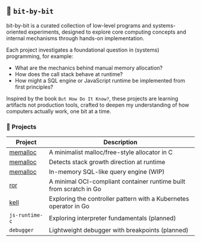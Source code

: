 ## 🧩 `bit-by-bit`

bit-by-bit is a curated collection of low-level programs and systems-oriented experiments, designed to explore core computing concepts and internal mechanisms through hands-on implementation.

Each project investigates a foundational question in (systems) programming, for example:
- What are the mechanics behind manual memory allocation?
- How does the call stack behave at runtime?
- How might a SQL engine or JavaScript runtime be implemented from first principles?

Inspired by the book `But How Do It Know?`, these projects are learning artifacts not production tools, crafted to deepen my understanding of how computers actually work, one bit at a time.

### 📂 Projects

| Project        | Description                                     |
| -------------- | ----------------------------------------------- |
| [memalloc](./memalloc) | A minimalist malloc/free-style allocator in C   |
| [memalloc](./memalloc)      | Detects stack growth direction at runtime       |
| [memalloc](./memalloc)    | In-memory SQL-like query engine (WIP)           |
| [ror](./ror)         | A minimal OCI-compliant container runtime built from scratch in Go |
| [kell](./kell) | Exploring the controller pattern with a Kubernetes operator in Go |
| `js-runtime-c` | Exploring interpreter fundamentals (planned)    |
| `debugger`     | Lightweight debugger with breakpoints (planned) |
